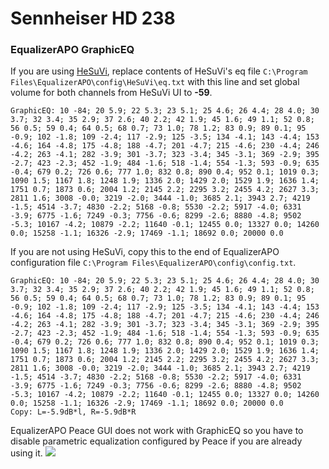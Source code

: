 # Sennheiser HD 238
### EqualizerAPO GraphicEQ
If you are using [HeSuVi](https://sourceforge.net/projects/hesuvi/), replace contents of HeSuVi's eq file `C:\Program Files\EqualizerAPO\config\HeSuVi\eq.txt` with this line and set global volume for both channels from HeSuVi UI to **-59**.
```
GraphicEQ: 10 -84; 20 5.9; 22 5.3; 23 5.1; 25 4.6; 26 4.4; 28 4.0; 30 3.7; 32 3.4; 35 2.9; 37 2.6; 40 2.2; 42 1.9; 45 1.6; 49 1.1; 52 0.8; 56 0.5; 59 0.4; 64 0.5; 68 0.7; 73 1.0; 78 1.2; 83 0.9; 89 0.1; 95 -0.9; 102 -1.8; 109 -2.4; 117 -2.9; 125 -3.5; 134 -4.1; 143 -4.4; 153 -4.6; 164 -4.8; 175 -4.8; 188 -4.7; 201 -4.7; 215 -4.6; 230 -4.4; 246 -4.2; 263 -4.1; 282 -3.9; 301 -3.7; 323 -3.4; 345 -3.1; 369 -2.9; 395 -2.7; 423 -2.3; 452 -1.9; 484 -1.6; 518 -1.4; 554 -1.3; 593 -0.9; 635 -0.4; 679 0.2; 726 0.6; 777 1.0; 832 0.8; 890 0.4; 952 0.1; 1019 0.3; 1090 1.5; 1167 1.8; 1248 1.9; 1336 2.0; 1429 2.0; 1529 1.9; 1636 1.4; 1751 0.7; 1873 0.6; 2004 1.2; 2145 2.2; 2295 3.2; 2455 4.2; 2627 3.3; 2811 1.6; 3008 -0.0; 3219 -2.0; 3444 -1.0; 3685 2.1; 3943 2.7; 4219 -1.5; 4514 -3.7; 4830 -2.2; 5168 -0.8; 5530 -2.2; 5917 -4.0; 6331 -3.9; 6775 -1.6; 7249 -0.3; 7756 -0.6; 8299 -2.6; 8880 -4.8; 9502 -5.3; 10167 -4.2; 10879 -2.2; 11640 -0.1; 12455 0.0; 13327 0.0; 14260 0.0; 15258 -1.1; 16326 -2.9; 17469 -1.1; 18692 0.0; 20000 0.0
```
If you are not using HeSuVi, copy this to the end of EqualizerAPO configuration file `C:\Program Files\EqualizerAPO\config\config.txt`.
```
GraphicEQ: 10 -84; 20 5.9; 22 5.3; 23 5.1; 25 4.6; 26 4.4; 28 4.0; 30 3.7; 32 3.4; 35 2.9; 37 2.6; 40 2.2; 42 1.9; 45 1.6; 49 1.1; 52 0.8; 56 0.5; 59 0.4; 64 0.5; 68 0.7; 73 1.0; 78 1.2; 83 0.9; 89 0.1; 95 -0.9; 102 -1.8; 109 -2.4; 117 -2.9; 125 -3.5; 134 -4.1; 143 -4.4; 153 -4.6; 164 -4.8; 175 -4.8; 188 -4.7; 201 -4.7; 215 -4.6; 230 -4.4; 246 -4.2; 263 -4.1; 282 -3.9; 301 -3.7; 323 -3.4; 345 -3.1; 369 -2.9; 395 -2.7; 423 -2.3; 452 -1.9; 484 -1.6; 518 -1.4; 554 -1.3; 593 -0.9; 635 -0.4; 679 0.2; 726 0.6; 777 1.0; 832 0.8; 890 0.4; 952 0.1; 1019 0.3; 1090 1.5; 1167 1.8; 1248 1.9; 1336 2.0; 1429 2.0; 1529 1.9; 1636 1.4; 1751 0.7; 1873 0.6; 2004 1.2; 2145 2.2; 2295 3.2; 2455 4.2; 2627 3.3; 2811 1.6; 3008 -0.0; 3219 -2.0; 3444 -1.0; 3685 2.1; 3943 2.7; 4219 -1.5; 4514 -3.7; 4830 -2.2; 5168 -0.8; 5530 -2.2; 5917 -4.0; 6331 -3.9; 6775 -1.6; 7249 -0.3; 7756 -0.6; 8299 -2.6; 8880 -4.8; 9502 -5.3; 10167 -4.2; 10879 -2.2; 11640 -0.1; 12455 0.0; 13327 0.0; 14260 0.0; 15258 -1.1; 16326 -2.9; 17469 -1.1; 18692 0.0; 20000 0.0
Copy: L=-5.9dB*l, R=-5.9dB*R
```
EqualizerAPO Peace GUI does not work with GraphicEQ so you have to disable parametric equalization configured by Peace if you are already using it.
![](https://raw.githubusercontent.com/jaakkopasanen/AutoEq/master/results/Sonoma%20Model%20One/innerfidelity/onear/Sennheiser%20HD%20238/Sennheiser%20HD%20238.png)
